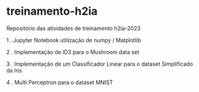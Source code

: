 # treinamento-h2ia
Repositório das atividades de treinamento h2ia-2023

1 . Jupyter Notebook utilização de numpy / Matplotlib

2 . Implementação de ID3 para o Mushroom data set

3 . Implementação de um Classificador Linear para o
dataset Simplificado da Iris

4 . Multi Perceptron para o dataset MNIST
